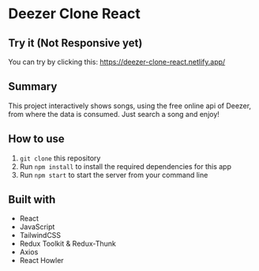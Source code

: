# Deezer Clone React

## Try it (Not Responsive yet)
You can try by clicking this: https://deezer-clone-react.netlify.app/
## Summary

This project interactively shows songs, using the free online api of Deezer, from where the data is consumed.
Just search a song and enjoy!

## How to use

1. `git clone` this repository
2. Run `npm install` to install the required dependencies for this app
3. Run `npm start` to start the server from your command line


## Built with
- React
- JavaScript
- TailwindCSS
- Redux Toolkit & Redux-Thunk
- Axios
- React Howler
